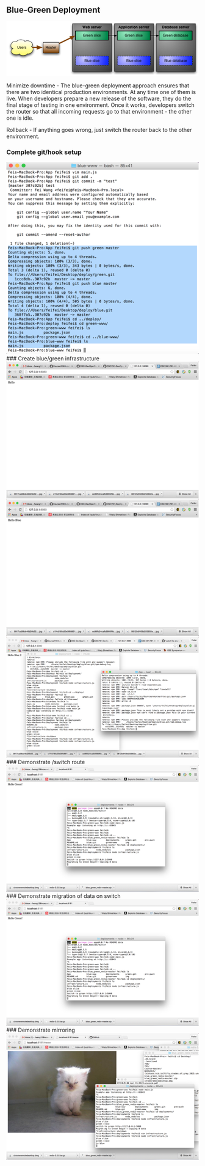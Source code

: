 ## Blue-Green Deployment
<img src="pics/0.png"/>

Minimize downtime - The blue-green deployment approach ensures that there are two identical production environments. At any time one of them is live. When developers prepare a new release of the software, they do the final stage of testing in one environment. Once it works, developers switch the router so that all incoming requests go to that environment - the other one is idle.

Rollback - If anything goes wrong, just switch the router back to the other environment. 
 
### Complete git/hook setup
<img src="pics/1.png"/>
### Create blue/green infrastructure
<img src="pics/2.png"/>
<img src="pics/3.png"/>
<img src="pics/4.png"/>
### Demonstrate /switch route
<img src="pics/5.png"/>
### Demonstrate migration of data on switch
<img src="pics/5.png"/>
### Demonstrate mirroring
<img src="pics/6.png"/>
